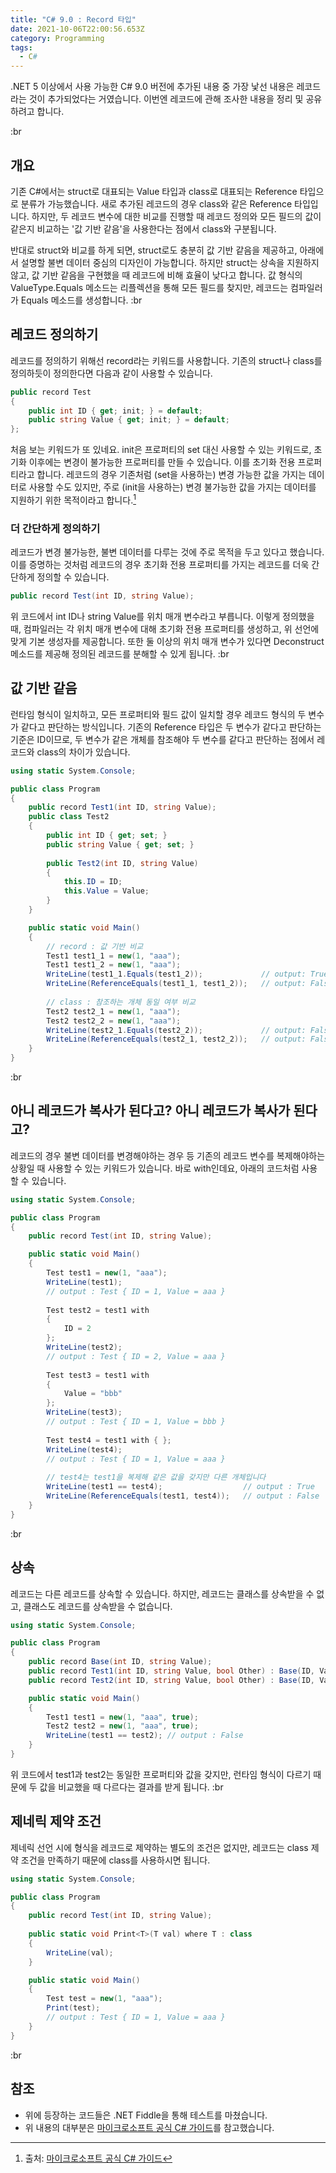 ```yaml
---
title: "C# 9.0 : Record 타입"
date: 2021-10-06T22:00:56.653Z
category: Programming
tags:
  - C#
---
```

.NET 5 이상에서 사용 가능한 C# 9.0 버전에 추가된 내용 중 가장 낯선 내용은 레코드라는 것이 추가되었다는 거였습니다.
이번엔 레코드에 관해 조사한 내용을 정리 및 공유하려고 합니다.
<!--more-->
:br

## 개요
기존 C#에서는 struct로 대표되는 Value 타입과 class로 대표되는 Reference 타입으로 분류가 가능했습니다.
새로 추가된 레코드의 경우 class와 같은 Reference 타입입니다.
하지만, 두 레코드 변수에 대한 비교를 진행할 때 레코드 정의와 모든 필드의 값이 같은지 비교하는 '값 기반 같음'을 사용한다는 점에서 class와 구분됩니다.

반대로 struct와 비교를 하게 되면, struct로도 충분히 값 기반 같음을 제공하고, 아래에서 설명할 불변 데이터 중심의 디자인이 가능합니다.
하지만 struct는 상속을 지원하지 않고, 값 기반 같음을 구현했을 때 레코드에 비해 효율이 낮다고 합니다.
값 형식의 ValueType.Equals 메소드는 리플렉션을 통해 모든 필드를 찾지만, 레코드는 컴파일러가 Equals 메소드를 생성합니다.
:br

## 레코드 정의하기
레코드를 정의하기 위해선 record라는 키워드를 사용합니다.
기존의 struct나 class를 정의하듯이 정의한다면 다음과 같이 사용할 수 있습니다.
```csharp
public record Test
{
    public int ID { get; init; } = default;
    public string Value { get; init; } = default;
};
```
처음 보는 키워드가 또 있네요.
init은 프로퍼티의 set 대신 사용할 수 있는 키워드로, 초기화 이후에는 변경이 불가능한 프로퍼티를 만들 수 있습니다. 이를 초기화 전용 프로퍼티라고 합니다.
레코드의 경우 기존처럼 (set을 사용하는) 변경 가능한 값을 가지는 데이터로 사용할 수도 있지만, 주로 (init을 사용하는) 변경 불가능한 값을 가지는 데이터를 지원하기 위한 목적이라고 합니다.[^1]

[^1]: 출처: [마이크로소프트 공식 C# 가이드](https://docs.microsoft.com/ko-kr/dotnet/csharp/language-reference/builtin-types/record)

### 더 간단하게 정의하기
레코드가 변경 불가능한, 불변 데이터를 다루는 것에 주로 목적을 두고 있다고 했습니다.
이를 증명하는 것처럼 레코드의 경우 초기화 전용 프로퍼티를 가지는 레코드를 더욱 간단하게 정의할 수 있습니다.
```csharp
public record Test(int ID, string Value);
```
위 코드에서 int ID나 string Value를 위치 매개 변수라고 부릅니다.
이렇게 정의했을 때, 컴파일러는 각 위치 매개 변수에 대해 초기화 전용 프로퍼티를 생성하고, 위 선언에 맞게 기본 생성자를 제공합니다.
또한 둘 이상의 위치 매개 변수가 있다면 Deconstruct 메소드를 제공해 정의된 레코드를 분해할 수 있게 됩니다.
:br

## 값 기반 같음
런타임 형식이 일치하고, 모든 프로퍼티와 필드 값이 일치할 경우 레코드 형식의 두 변수가 같다고 판단하는 방식입니다.
기존의 Reference 타입은 두 변수가 같다고 판단하는 기준은 ID이므로, 두 변수가 같은 개체를 참조해야 두 변수를 같다고 판단하는 점에서 레코드와 class의 차이가 있습니다.
```csharp
using static System.Console;

public class Program
{
	public record Test1(int ID, string Value);
	public class Test2
	{
		public int ID { get; set; }
		public string Value { get; set; }
		
		public Test2(int ID, string Value)
		{
			this.ID = ID;
			this.Value = Value;
		}
	}

	public static void Main()
	{
		// record : 값 기반 비교
		Test1 test1_1 = new(1, "aaa");
		Test1 test1_2 = new(1, "aaa");
		WriteLine(test1_1.Equals(test1_2)); 			// output: True
		WriteLine(ReferenceEquals(test1_1, test1_2)); 	// output: False
		
		// class : 참조하는 개체 동일 여부 비교
		Test2 test2_1 = new(1, "aaa");
		Test2 test2_2 = new(1, "aaa");
		WriteLine(test2_1.Equals(test2_2)); 			// output: False
		WriteLine(ReferenceEquals(test2_1, test2_2)); 	// output: False
	}
}
```
:br

## 아니 레코드가 복사가 된다고? 아니 레코드가 복사가 된다고?
레코드의 경우 불변 데이터를 변경해야하는 경우 등 기존의 레코드 변수를 복제해야하는 상황일 때 사용할 수 있는 키워드가 있습니다.
바로 with인데요, 아래의 코드처럼 사용할 수 있습니다.
```csharp
using static System.Console;

public class Program
{
	public record Test(int ID, string Value);

	public static void Main()
	{
		Test test1 = new(1, "aaa");
		WriteLine(test1);
		// output : Test { ID = 1, Value = aaa }
		
		Test test2 = test1 with
		{
			ID = 2
		};
		WriteLine(test2);
		// output : Test { ID = 2, Value = aaa }
		
		Test test3 = test1 with
		{
			Value = "bbb"
		};
		WriteLine(test3);
		// output : Test { ID = 1, Value = bbb }
		
		Test test4 = test1 with { };
		WriteLine(test4);
		// output : Test { ID = 1, Value = aaa }
		
		// test4는 test1을 복제해 같은 값을 갖지만 다른 개체입니다
		WriteLine(test1 == test4);					// output : True
		WriteLine(ReferenceEquals(test1, test4));	// output : False
	}
}
```
:br

## 상속
레코드는 다른 레코드를 상속할 수 있습니다.
하지만, 레코드는 클래스를 상속받을 수 없고, 클래스도 레코드를 상속받을 수 없습니다.
```csharp
using static System.Console;

public class Program
{
	public record Base(int ID, string Value);
	public record Test1(int ID, string Value, bool Other) : Base(ID, Value);
	public record Test2(int ID, string Value, bool Other) : Base(ID, Value);

	public static void Main()
	{
		Test1 test1 = new(1, "aaa", true);
		Test2 test2 = new(1, "aaa", true);
		WriteLine(test1 == test2); // output : False
	}
}
```
위 코드에서 test1과 test2는 동일한 프로퍼티와 값을 갖지만, 런타임 형식이 다르기 때문에 두 값을 비교했을 때 다르다는 결과를 받게 됩니다.
:br

## 제네릭 제약 조건
제네릭 선언 시에 형식을 레코드로 제약하는 별도의 조건은 없지만, 레코드는 class 제약 조건을 만족하기 때문에 class를 사용하시면 됩니다.
```csharp
using static System.Console;

public class Program
{
	public record Test(int ID, string Value);
	
	public static void Print<T>(T val) where T : class
	{
		WriteLine(val);
	}

	public static void Main()
	{
		Test test = new(1, "aaa");
		Print(test);
		// output : Test { ID = 1, Value = aaa }
	}
}
```
:br

## 참조
* 위에 등장하는 코드들은 .NET Fiddle을 통해 테스트를 마쳤습니다.
* 위 내용의 대부분은 [마이크로소프트 공식 C# 가이드](https://docs.microsoft.com/ko-kr/dotnet/csharp/)를 참고했습니다.